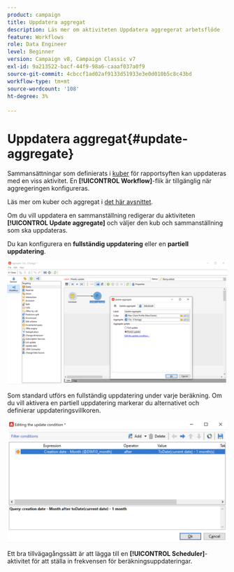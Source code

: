 ```yaml
---
product: campaign
title: Uppdatera aggregat
description: Läs mer om aktiviteten Uppdatera aggregerat arbetsflöde
feature: Workflows
role: Data Engineer
level: Beginner
version: Campaign v8, Campaign Classic v7
exl-id: 9a213522-bacf-44f9-98a6-caaaf037a0f9
source-git-commit: 4cbccf1ad02af9133d51933e3e0d010b5c8c43bd
workflow-type: tm+mt
source-wordcount: '108'
ht-degree: 3%

---
```


# Uppdatera aggregat{#update-aggregate}

Sammansättningar som definierats i [kuber](../../v8/reporting/gs-cubes.md) för rapportsyften kan uppdateras med en viss aktivitet. En **[!UICONTROL Workflow]**-flik är tillgänglig när aggregeringen konfigureras.

Läs mer om kuber och aggregat i [det här avsnittet](../../v8/reporting/customize-cubes.md#calculate-and-use-aggregates).

Om du vill uppdatera en sammanställning redigerar du aktiviteten **[!UICONTROL Update aggregate]** och väljer den kub och sammanställning som ska uppdateras.

Du kan konfigurera en **fullständig uppdatering** eller en **partiell uppdatering**.

![](assets/update-aggregate-details.png)

Som standard utförs en fullständig uppdatering under varje beräkning. Om du vill aktivera en partiell uppdatering markerar du alternativet och definierar uppdateringsvillkoren.

![](assets/update-aggregate-partial.png)

Ett bra tillvägagångssätt är att lägga till en **[!UICONTROL Scheduler]**-aktivitet för att ställa in frekvensen för beräkningsuppdateringar.
